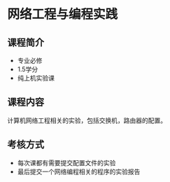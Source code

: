 # 网络工程与编程实践

## 课程简介
- 专业必修
- 1.5学分
- 纯上机实验课

## 课程内容
计算机网络工程相关的实验，包括交换机，路由器的配置。

## 考核方式
- 每次课都有需要提交配置文件的实验
- 最后提交一个网络编程相关的程序的实验报告
